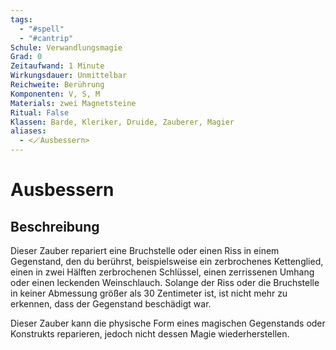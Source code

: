 ```yaml
---
tags:
  - "#spell"
  - "#cantrip"
Schule: Verwandlungsmagie
Grad: 0
Zeitaufwand: 1 Minute
Wirkungsdauer: Unmittelbar
Reichweite: Berührung
Komponenten: V, S, M
Materials: zwei Magnetsteine
Ritual: False
Klassen: Barde, Kleriker, Druide, Zauberer, Magier
aliases:
  - <🪄Ausbessern>
---
```


# Ausbessern

## Beschreibung

Dieser Zauber repariert eine Bruchstelle oder einen Riss in einem Gegenstand, den du berührst, beispielsweise ein zerbrochenes Kettenglied, einen in zwei Hälften zerbrochenen Schlüssel, einen zerrissenen Umhang oder einen leckenden Weinschlauch. Solange der Riss oder die Bruchstelle in keiner Abmessung größer als 30 Zentimeter ist, ist nicht mehr zu erkennen, dass der Gegenstand beschädigt war.

Dieser Zauber kann die physische Form eines magischen Gegenstands oder Konstrukts reparieren, jedoch nicht dessen Magie wiederherstellen.
